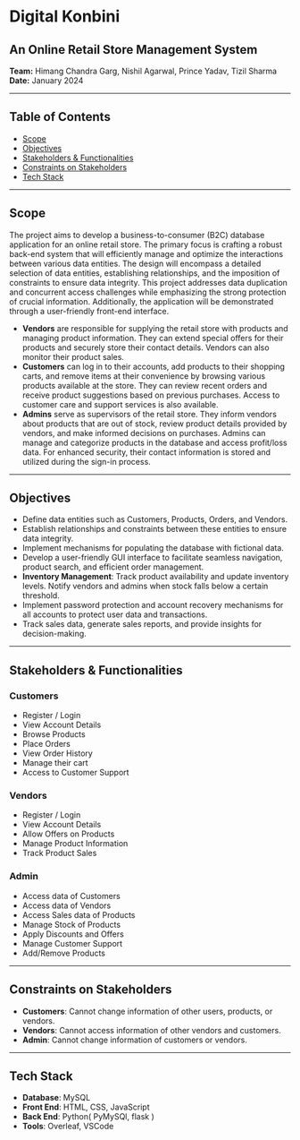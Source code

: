 # Digital Konbini

## An Online Retail Store Management System
**Team:** Himang Chandra Garg, Nishil Agarwal, Prince Yadav, Tizil Sharma  
**Date:** January 2024

---

## Table of Contents
- [Scope](#scope)
- [Objectives](#objectives)
- [Stakeholders & Functionalities](#stakeholders--functionalities)
- [Constraints on Stakeholders](#constraints-on-stakeholders)
- [Tech Stack](#tech-stack)

---

## Scope
The project aims to develop a business-to-consumer (B2C) database application for an online retail store. The primary focus is crafting a robust back-end system that will efficiently manage and optimize the interactions between various data entities. The design will encompass a detailed selection of data entities, establishing relationships, and the imposition of constraints to ensure data integrity. This project addresses data duplication and concurrent access challenges while emphasizing the strong protection of crucial information. Additionally, the application will be demonstrated through a user-friendly front-end interface.

- **Vendors** are responsible for supplying the retail store with products and managing product information. They can extend special offers for their products and securely store their contact details. Vendors can also monitor their product sales.
- **Customers** can log in to their accounts, add products to their shopping carts, and remove items at their convenience by browsing various products available at the store. They can review recent orders and receive product suggestions based on previous purchases. Access to customer care and support services is also available.
- **Admins** serve as supervisors of the retail store. They inform vendors about products that are out of stock, review product details provided by vendors, and make informed decisions on purchases. Admins can manage and categorize products in the database and access profit/loss data. For enhanced security, their contact information is stored and utilized during the sign-in process.

---

## Objectives
- Define data entities such as Customers, Products, Orders, and Vendors.
- Establish relationships and constraints between these entities to ensure data integrity.
- Implement mechanisms for populating the database with fictional data.
- Develop a user-friendly GUI interface to facilitate seamless navigation, product search, and efficient order management.
- **Inventory Management**: Track product availability and update inventory levels. Notify vendors and admins when stock falls below a certain threshold.
- Implement password protection and account recovery mechanisms for all accounts to protect user data and transactions.
- Track sales data, generate sales reports, and provide insights for decision-making.

---

## Stakeholders & Functionalities

### Customers
- Register / Login
- View Account Details
- Browse Products
- Place Orders
- View Order History
- Manage their cart
- Access to Customer Support

### Vendors
- Register / Login
- View Account Details
- Allow Offers on Products
- Manage Product Information
- Track Product Sales

### Admin
- Access data of Customers
- Access data of Vendors
- Access Sales data of Products
- Manage Stock of Products
- Apply Discounts and Offers
- Manage Customer Support
- Add/Remove Products

---

## Constraints on Stakeholders
- **Customers**: Cannot change information of other users, products, or vendors.
- **Vendors**: Cannot access information of other vendors and customers.
- **Admin**: Cannot change information of customers or vendors.

---

## Tech Stack
- **Database**: MySQL
- **Front End**: HTML, CSS, JavaScript
- **Back End**: Python( PyMySQl, flask )
- **Tools**: Overleaf, VSCode

